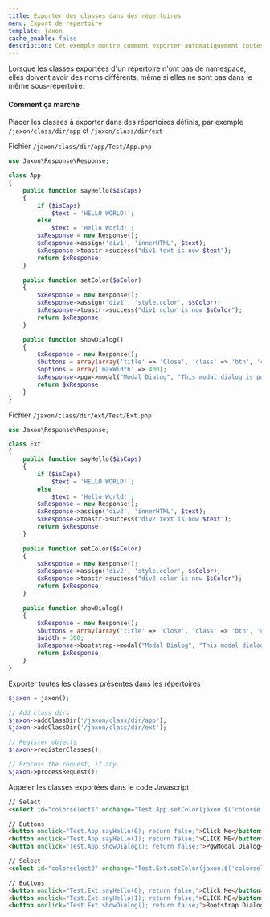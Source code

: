 ```yaml
---
title: Exporter des classes dans des répertoires
menu: Export de répertoire
template: jaxon
cache_enable: false
description: Cet exemple montre comment exporter automatiquement toutes les classes présentes dans un ensemble de répertoires.
---
```


Lorsque les classes exportées d'un répertoire n'ont pas de namespace, elles doivent avoir des noms différents, même si elles ne sont pas dans le même sous-répertoire.

#### Comment ça marche

Placer les classes à exporter dans des répertoires définis, par exemple <code>/jaxon/class/dir/app</code> et <code>/jaxon/class/dir/ext</code>

Fichier <code>/jaxon/class/dir/app/Test/App.php</code>
```php
use Jaxon\Response\Response;

class App
{
    public function sayHello($isCaps)
    {
        if ($isCaps)
            $text = 'HELLO WORLD!';
        else
            $text = 'Hello World!';
        $xResponse = new Response();
        $xResponse->assign('div1', 'innerHTML', $text);
        $xResponse->toastr->success("div1 text is now $text");
        return $xResponse;
    }

    public function setColor($sColor)
    {
        $xResponse = new Response();
        $xResponse->assign('div1', 'style.color', $sColor);
        $xResponse->toastr->success("div1 color is now $sColor");
        return $xResponse;
    }

    public function showDialog()
    {
        $xResponse = new Response();
        $buttons = array(array('title' => 'Close', 'class' => 'btn', 'click' => 'close'));
        $options = array('maxWidth' => 400);
        $xResponse->pgw->modal("Modal Dialog", "This modal dialog is powered by PgwModal!!", $buttons, $options);
        return $xResponse;
    }
}
```

Fichier <code>/jaxon/class/dir/ext/Test/Ext.php</code>
```php
use Jaxon\Response\Response;

class Ext
{
    public function sayHello($isCaps)
    {
        if ($isCaps)
            $text = 'HELLO WORLD!';
        else
            $text = 'Hello World!';
        $xResponse = new Response();
        $xResponse->assign('div2', 'innerHTML', $text);
        $xResponse->toastr->success("div2 text is now $text");
        return $xResponse;
    }

    public function setColor($sColor)
    {
        $xResponse = new Response();
        $xResponse->assign('div2', 'style.color', $sColor);
        $xResponse->toastr->success("div2 color is now $sColor");
        return $xResponse;
    }

    public function showDialog()
    {
        $xResponse = new Response();
        $buttons = array(array('title' => 'Close', 'class' => 'btn', 'click' => 'close'));
        $width = 300;
        $xResponse->bootstrap->modal("Modal Dialog", "This modal dialog is powered by Twitter Bootstrap!!", $buttons, $width);
        return $xResponse;
    }
}
```

Exporter toutes les classes présentes dans les répertoires
```php
$jaxon = jaxon();

// Add class dirs
$jaxon->addClassDir('/jaxon/class/dir/app');
$jaxon->addClassDir('/jaxon/class/dir/ext');

// Register objects
$jaxon->registerClasses();

// Process the request, if any.
$jaxon->processRequest();
```

Appeler les classes exportées dans le code Javascript
```html
// Select
<select id="colorselect1" onchange="Test.App.setColor(jaxon.$('colorselect1').value); return false;"></select>

// Buttons
<button onclick="Test.App.sayHello(0); return false;">Click Me</button>
<button onclick="Test.App.sayHello(1); return false;">CLICK ME</button>
<button onclick="Test.App.showDialog(); return false;">PgwModal Dialog</button>

// Select
<select id="colorselect2" onchange="Test.Ext.setColor(jaxon.$('colorselect2').value); return false;"></select>

// Buttons
<button onclick="Test.Ext.sayHello(0); return false;">Click Me</button>
<button onclick="Test.Ext.sayHello(1); return false;">CLICK ME</button>
<button onclick="Test.Ext.showDialog(); return false;">Bootstrap Dialog</button>
```
